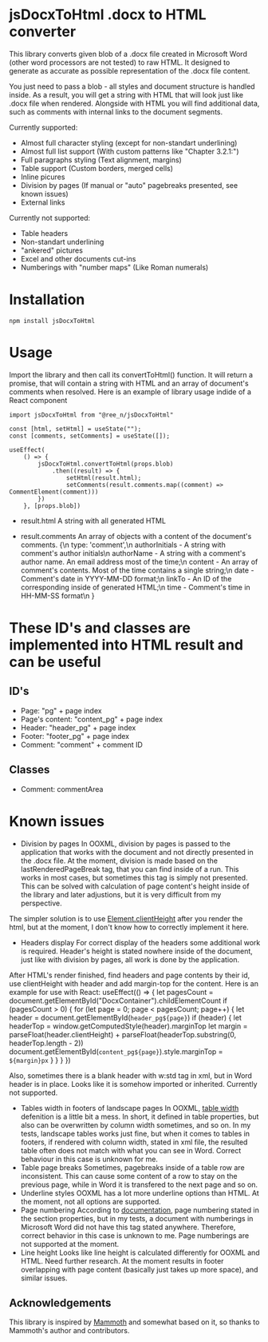 # jsDocxToHtml .docx to HTML converter

This library converts given blob of a .docx file created in Microsoft Word
(other word processors are not tested) to raw HTML. It designed to generate
as accurate as possible representation of the .docx file content.

You just need to pass a blob - all styles and document structure is handled inside.
As a result, you will get a string with HTML that will look just like .docx file when rendered.
Alongside with HTML you will find additional data, such as comments with
internal links to the document segments. 

Currently supported:
* Almost full character styling (except for non-standart underlining)
* Almost full list support (With custom patterns like "Chapter 3.2.1:")
* Full paragraphs styling (Text alignment, margins)
* Table support (Custom borders, merged cells)
* Inline picures
* Division by pages (If manual or "auto" pagebreaks presented, see known issues)
* External links

Currently not supported:
* Table headers
* Non-standart underlining
* "ankered" pictures
* Excel and other documents cut-ins
* Numberings with "number maps" (Like Roman numerals)

# Installation
    npm install jsDocxToHtml
# Usage
Import the library and then call its convertToHtml() function.
It will return a promise, that will contain a string with HTML and an array of document's comments when resolved.
Here is an example of library usage indide of a React component

    import jsDocxToHtml from "@ree_n/jsDocxToHtml"

    const [html, setHtml] = useState("");
    const [comments, setComments] = useState([]);

    useEffect(
        () => {
            jsDocxToHtml.convertToHtml(props.blob)
                .then((result) => {
                    setHtml(result.html);
                    setComments(result.comments.map((comment) => CommentElement(comment)))  
            })
        }, [props.blob])


- result.html
A string with all generated HTML

- result.comments
An array of objects with a content of the document's comments.
{\n
  type: 'comment',\n
  authorInitials - A string with comment's author initials\n
  authorName  - A string with a comment's author name. An email address most of the time;\n
  content - An array of comment's contents. Most of the time contains a single string;\n
  date - Comment's date in YYYY-MM-DD format;\n
  linkTo - An ID of the corresponding <span> inside of generated HTML;\n
  time - Comment's time in HH-MM-SS format\n
}
# These ID's and classes are implemented into HTML result and can be useful
## ID's
- Page: "pg" + page index
- Page's content: "content_pg" + page index
- Header: "header_pg" + page index
- Footer: "footer_pg" + page index
- Comment: "comment" + comment ID
## Classes
- Comment: commentArea

# Known issues
- Division by pages
In OOXML, division by pages is passed to the application that works with the document
and not directly presented in the .docx file. At the moment, division is made based on the
lastRenderedPageBreak tag, that you can find inside of a run. This works in most cases,
but sometimes this tag is simply not presented.
This can be solved with calculation of page content's height inside of the library and later adjustions,
but it is very difficult from my perspective.

The simpler solution is to use [Element.clientHeight](https://developer.mozilla.org/en-US/docs/Web/API/Element/clientHeight) after you render the html, but at the moment, I don't know how to correctly implement it here.
- Headers display
For correct display of the headers some additional work is required.
Header's height is stated nowhere inside of the document, just like with division by pages, all work
is done by the application.

After HTML's render finished, find headers and page contents by their id, use clientHeight with header
and add margin-top for the content. Here is an example for use with React:
    useEffect(() => {
            let pagesCount = document.getElementById("DocxContainer").childElementCount
            if (pagesCount > 0) {
                for (let page = 0; page < pagesCount; page++) {
                    let header = document.getElementById(`header_pg${page}`)
                    if (header) {
                        let headerTop = window.getComputedStyle(header).marginTop
                        let margin = parseFloat(header.clientHeight) + parseFloat(headerTop.substring(0, headerTop.length - 2))
                        document.getElementById(`content_pg${page}`).style.marginTop = `${margin}px`
                    }
                }
            }
        })

Also, sometimes there is a blank header with w:std tag in xml, but in Word header is in place. Looks like
it is somehow imported or inherited. Currently not supported.
- Tables width in footers of landscape pages
In OOXML, [table width](http://officeopenxml.com/WPtable.php) defenition is a little bit a mess. In short, it defined in table
properties, but also can be overwritten by column width sometimes, and so on.
In my tests, landscape tables works just fine, but when it comes to tables in footers, if rendered with
column width, stated in xml file, the resulted table often does not match with what you can see in Word.
Correct behaviour in this case is unknown for me.
- Table page breaks
Sometimes, pagebreaks inside of a table row are inconsistent. This can cause some content of a row to stay
on the previous page, while in Word it is transfered to the next page and so on.
- Underline styles
OOXML has a lot more underline options than HTML. At the moment, not all options are supported.
- Page numbering
According to [documentation](http://officeopenxml.com/WPSectionPgNumType.php), page numbering stated in the section properties,
but in my tests, a document with numberings in Microsoft Word did not have this tag stated anywhere.
Therefore, correct behavior in this case is unknown to me. Page numberings are not supported at the moment.
- Line height
Looks like line height is calculated differently for OOXML and HTML. Need further research.
At the moment results in footer overlapping with page content (basically just takes up more space), and similar issues.
## Acknowledgements

This library is inspired by [Mammoth](https://www.npmjs.com/package/pammoth) and somewhat based on it,
so thanks to Mammoth's author and contributors.
